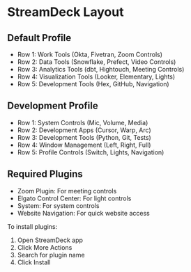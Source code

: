 # StreamDeck Layout

## Default Profile
- Row 1: Work Tools (Okta, Fivetran, Zoom Controls)
- Row 2: Data Tools (Snowflake, Prefect, Video Controls)
- Row 3: Analytics Tools (dbt, Hightouch, Meeting Controls)
- Row 4: Visualization Tools (Looker, Elementary, Lights)
- Row 5: Development Tools (Hex, GitHub, Navigation)

## Development Profile
- Row 1: System Controls (Mic, Volume, Media)
- Row 2: Development Apps (Cursor, Warp, Arc)
- Row 3: Development Tools (Python, Git, Tests)
- Row 4: Window Management (Left, Right, Full)
- Row 5: Profile Controls (Switch, Lights, Navigation)

## Required Plugins
- Zoom Plugin: For meeting controls
- Elgato Control Center: For light controls
- System: For system controls
- Website Navigation: For quick website access

To install plugins:
1. Open StreamDeck app
2. Click More Actions
3. Search for plugin name
4. Click Install 